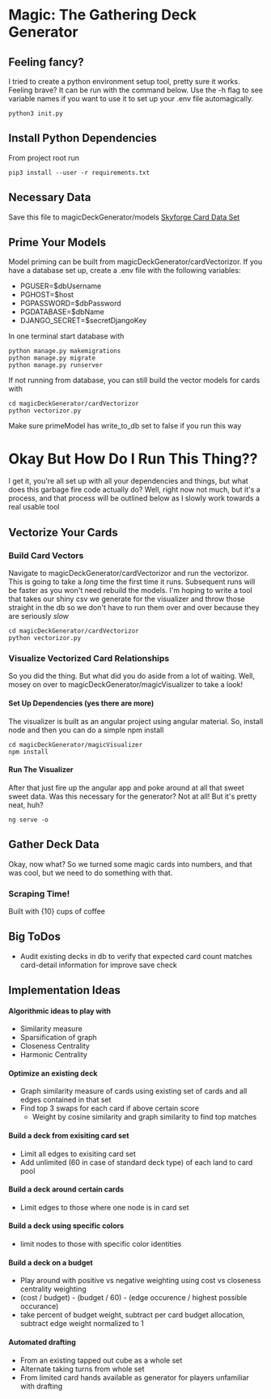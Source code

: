 # Magic: The Gathering Deck Generator

## Feeling fancy?

I tried to create a python environment setup tool, pretty sure it works. Feeling brave? It can be run with the command below. Use the -h flag to see variable names if you want to use it to set up your .env file automagically.

```
python3 init.py
```

## Install Python Dependencies

From project root run

```
pip3 install --user -r requirements.txt
```

## Necessary Data

Save this file to magicDeckGenerator/models
[Skyforge Card Data Set](https://archive.scryfall.com/json/scryfall-default-cards.json)

## Prime Your Models

Model priming can be built from magicDeckGenerator/cardVectorizor. If you have a database set up, create a .env file with the following variables:

- PGUSER=$dbUsername
- PGHOST=$host
- PGPASSWORD=$dbPassword  
- PGDATABASE=$dbName
- DJANGO_SECRET=$secretDjangoKey

In one terminal start database with

```
python manage.py makemigrations
python manage.py migrate
python manage.py runserver
```

If not running from database, you can still build the vector models for cards with

```
cd magicDeckGenerator/cardVectorizor
python vectorizor.py
```

Make sure primeModel has write_to_db set to false if you run this way

# Okay But How Do I Run This Thing??

I get it, you're all set up with all your dependencies and things, but what does this garbage fire code actually do? Well, right now not much, but it's a process, and that process will be outlined below as I slowly work towards a real usable tool

## Vectorize Your Cards

### Build Card Vectors

Navigate to magicDeckGenerator/cardVectorizor and run the vectorizor. This is going to take a *long* time the first time it runs. Subsequent runs will be faster as you won't need rebuild the models. I'm hoping to write a tool that takes our shiny csv we generate for the visualizer and throw those straight in the db so we don't have to run them over and over because they are seriously *slow*

```
cd magicDeckGenerator/cardVectorizor
python vectorizor.py
```

### Visualize Vectorized Card Relationships

So you did the thing. But what did you do aside from a lot of waiting. Well, mosey on over to magicDeckGenerator/magicVisualizer to take a look!

#### Set Up Dependencies (yes there are more)

The visualizer is built as an angular project using angular material. So, install node and then you can do a simple npm install

```
cd magicDeckGenerator/magicVisualizer
npm install
```

#### Run The Visualizer

After that just fire up the angular app and poke around at all that sweet sweet data. Was this necessary for the generator? Not at all! But it's pretty neat, huh?

```
ng serve -o
```

## Gather Deck Data

Okay, now what? So we turned some magic cards into numbers, and that was cool, but we need to do something with that.

### Scraping Time!

Built with {10} cups of coffee

## Big ToDos
- Audit existing decks in db to verify that expected card count matches card-detail information for improve save check

## Implementation Ideas
#### Algorithmic ideas to play with
 - Similarity measure
 - Sparsification of graph
 - Closeness Centrality
 - Harmonic Centrality

#### Optimize an existing deck
 - Graph similarity measure of cards using existing set of cards and all edges contained in that set
 - Find top 3 swaps for each card if above certain score
   - Weight by cosine similarity and graph similarity to find top matches

#### Build a deck from exisiting card set
 - Limit all edges to exisiting card set
 - Add unlimited (60 in case of standard deck type) of each land to card pool

#### Build a deck around certain cards
 - Limit edges to those where one node is in card set

#### Build a deck using specific colors
 - limit nodes to those with specific color identities

#### Build a deck on a budget
 - Play around with positive vs negative weighting using cost vs closeness centrality weighting
  - (cost / budget) - (budget / 60) - (edge occurence / highest possible occurance)
  - take percent of budget weight, subtract per card budget allocation, subtract edge weight normalized to 1

#### Automated drafting
 - From an existing tapped out cube as a whole set
 - Alternate taking turns from whole set
 - From limited card hands available as generator for players unfamiliar with drafting
